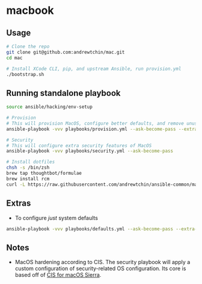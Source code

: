# macbook

## Usage

```bash
# Clone the repo
git clone git@github.com:andrewtchin/mac.git
cd mac

# Install XCode CLI, pip, and upstream Ansible, run provision.yml
./bootstrap.sh
```

## Running standalone playbook

```bash
source ansible/hacking/env-setup

# Provision
# This will provision MacOS, configure better defaults, and remove unused applications
ansible-playbook -vvv playbooks/provision.yml --ask-become-pass --extra-vars=@vars/config.yml

# Security
# This will configure extra security features of MacOS
ansible-playbook -vvv playbooks/security.yml --ask-become-pass

# Install dotfiles
chsh -s /bin/zsh
brew tap thoughtbot/formulae
brew install rcm
curl -L https://raw.githubusercontent.com/andrewtchin/ansible-common/master/dotfiles.sh | bash
```

## Extras

* To configure *just* system defaults

```bash
ansible-playbook -vvv playbooks/defaults.yml --ask-become-pass --extra-vars=@vars/config.yml
```

## Notes

* MacOS hardening according to CIS. The security playbook will apply a custom configuration of security-related OS configuration.  Its core is based off of [CIS for macOS Sierra](https://github.com/jamfprofessionalservices/CIS-for-macOS-Sierra-CP).
